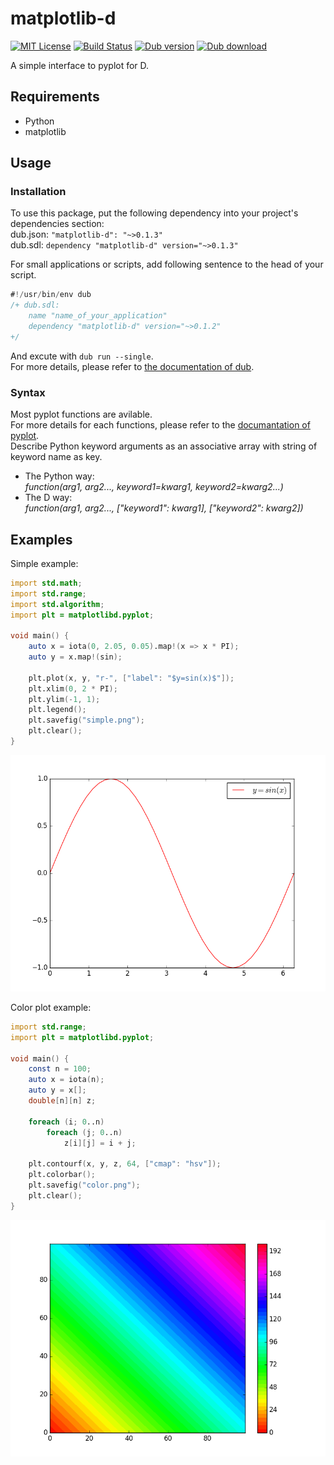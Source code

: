 # matplotlib-d

[![MIT License](http://img.shields.io/badge/license-MIT-blue.svg?style=flat)](LICENSE)
[![Build Status](https://travis-ci.org/koji-kojiro/matplotlib-d.svg?branch=master)](https://travis-ci.org/koji-kojiro/matplotlib-d)
[![Dub version](https://img.shields.io/dub/v/matplotlib-d.svg)](https://code.dlang.org/packages/matplotlib-d)
[![Dub download](https://img.shields.io/dub/dt/matplotlib-d.svg)](https://code.dlang.org/packages/matplotlib-d)

A simple interface to pyplot for D.
## Requirements
- Python
- matplotlib

## Usage
### Installation
To use this package, put the following dependency into your project's dependencies section:  
dub.json: `"matplotlib-d": "~>0.1.3"`  
dub.sdl: `dependency "matplotlib-d" version="~>0.1.3"`  

For small applications or scripts, add following sentence to the head of your script.  
```d
#!/usr/bin/env dub
/+ dub.sdl:
	name "name_of_your_application"
	dependency "matplotlib-d" version="~>0.1.2"
+/
```
And excute with `dub run --single`.  
For more details, please refer to [the documentation of dub](https://code.dlang.org/getting_started).  

### Syntax
Most pyplot functions are avilable.  
For more details for each functions, please refer to the [documantation of pyplot](http://matplotlib.org/api/pyplot_summary.html).  
Describe Python keyword arguments as an associative array with string of keyword name as key.  

- The Python way:  
*function(arg1, arg2..., keyword1=kwarg1, keyword2=kwarg2...)*  
- The D way:  
*function(arg1, arg2..., ["keyword1": kwarg1], ["keyword2": kwarg2])*  


## Examples

Simple example:
```d
import std.math;
import std.range;
import std.algorithm;
import plt = matplotlibd.pyplot;

void main() {
	auto x = iota(0, 2.05, 0.05).map!(x => x * PI);
	auto y = x.map!(sin);

	plt.plot(x, y, "r-", ["label": "$y=sin(x)$"]);
	plt.xlim(0, 2 * PI);
	plt.ylim(-1, 1);
	plt.legend();
	plt.savefig("simple.png");
	plt.clear();
}
```
![Simple example](./examples/simple.png)

Color plot example:

```d
import std.range;
import plt = matplotlibd.pyplot;

void main() {
	const n = 100;
	auto x = iota(n);
	auto y = x[];
	double[n][n] z;
		
	foreach (i; 0..n)
		foreach (j; 0..n)
			z[i][j] = i + j;
	    
	plt.contourf(x, y, z, 64, ["cmap": "hsv"]);
	plt.colorbar();
	plt.savefig("color.png");
	plt.clear();
}
```
![Color plot example](./examples/color.png)
